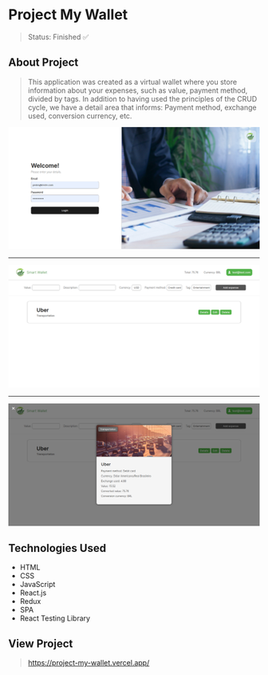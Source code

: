 <h1>Project My Wallet</h1>

> Status: Finished ✅

## About Project

> This application was created as a virtual wallet where you store information about your expenses, such as value, payment method, divided by tags. In addition to having used the principles of the CRUD cycle, we have a detail area that informs: Payment method, exchange used, conversion currency, etc.

<img src="src/images/project/login.png" />
<hr />
<img src="src/images/project/wallet.png" />
<hr />
<img src="src/images/project/details.png" />

## Technologies Used

* HTML
* CSS
* JavaScript
* React.js
* Redux
* SPA
* React Testing Library

## View Project

> https://project-my-wallet.vercel.app/
